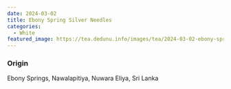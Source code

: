 ```yaml
---
date: 2024-03-02
title: Ebony Spring Silver Needles
categories:
  - White
featured_image: https://tea.dedunu.info/images/tea/2024-03-02-ebony-springs-silver-needles-1.jpg
---
```


### Origin 

Ebony Springs, Nawalapitiya, Nuwara Eliya, Sri Lanka


